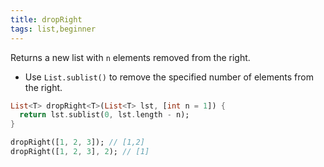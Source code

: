 ```yaml
---
title: dropRight
tags: list,beginner
---
```


Returns a new list with `n` elements removed from the right.

- Use `List.sublist()` to remove the specified number of elements from the right.

```dart
List<T> dropRight<T>(List<T> lst, [int n = 1]) {
  return lst.sublist(0, lst.length - n);
}
```

```dart
dropRight([1, 2, 3]); // [1,2]
dropRight([1, 2, 3], 2); // [1]
```
